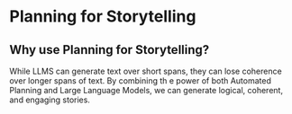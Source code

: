 # Planning for Storytelling
## Why use Planning for Storytelling?

While LLMS can generate text over short spans, they can lose coherence over longer spans of text. By combining th e power of both Automated Planning and Large Language Models, we can generate logical, coherent, and engaging stories.
